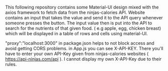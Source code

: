 This following repository contains some Material-UI design mixed with the axios framework to fetch data from the ninjas-calories API.
Website contains an input that takes the value and send it to the API query whenever someone presses the button.
The input value then is put into the API to search for the nutrients of that given food. ( e.g apple, egg, chicken breast) which will be displayed in a table of rows and cells using material-UI.

"proxy":"localhost:3000" in package.json helps to not block access and avoid getting CORS problems.
in App.js you can see X-API-KEY. There you'll have to enter your own API-Key given from ninjas-calories websites ( https://api-ninjas.com/api ). 
I cannot display my own X-API-Key due to their rules.
